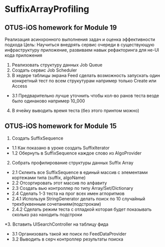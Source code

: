 # SuffixArrayProfiling
## OTUS-iOS homework for Module 19

Реализация асинхронного выполнения задач и оценка эффективности подхода
Цель: Научиться внедрять сервис очереди в существующую инфраструктуру приложение, развиваем навык рефакторинга для не-UI кода приложения
 1. Реализовать структуру данных Job Queue
 2. Создать сервис Job Scheduler
 3. В хедере таблицы экрана Feed сделать возможность запускать один конкретный тест по всем струкутурам например только Create или Access
 * 3.1 Предварительно лучше уточнить чтобы кол-во ранов теста везде было одинаково например 10_000
 4. В ячейку выводить время теста (без этого принтом можно)
 
## OTUS-iOS homework for Module 15

1. Создать SuffixSequence
* 1.1 Как показано в уроке создать SuffixIterator
* 1.2 Обернуть в SuffixSequence каждое слово из AlgoProvider

2. Собрать профилирование структуры данных Suffix Array
* 2.1 Склеить все SuffixSequence в единый массив с элементами кортежами типа (suffix, algoName)
* 2.2 Отсортировать этот массив по алфавиту
* 2.3 Создать вью контроллер по типу Array/Set/Dictionary
* 2.4 Сделать 1-3 теста на прог всех имен аглоритмов
* 2.4.1 Используя StringGenerator делать поиск по 10 случайный трехбуквенным сочетаниям(подстрокам)
* 2.4.2 Сделать режим теста с отладкой которая будет показывать сколько раз находить подстроки

*3. Вставить UISearchController на таблицу фида
* 3.1 Организовать такой же поиск по FeedDataProvider
* 3.2 Выводить в серч контроллер результаты поиска
